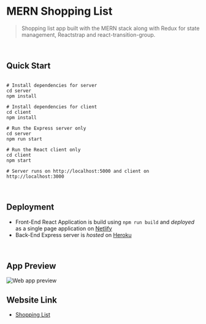 # MERN Shopping List
> Shopping list app built with the MERN stack along with Redux for state management, Reactstrap and react-transition-group.
<br />

## Quick Start
```

# Install dependencies for server
cd server
npm install

# Install dependencies for client
cd client
npm install

# Run the Express server only
cd server
npm run start

# Run the React client only
cd client
npm start

# Server runs on http://localhost:5000 and client on http://localhost:3000

```

<br />

## Deployment
  - Front-End React Application is build using `npm run build` and _deployed_ as a single page application on [Netlify](https://www.netlify.com/)
  - Back-End Express server is _hosted_ on [Heroku](https://www.heroku.com/)
  
<br />

## App Preview
<img alt="Web app preview" src="https://i.ibb.co/X3X7xSm/Shopping-List-Interface.png">

<br />

## Website Link
 - [Shopping List](https://mern-shoppinglist.netlify.app/)
